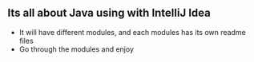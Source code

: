 ## Its all about Java using with IntelliJ Idea
- It will have different modules, and each modules has its own readme files
- Go through the modules and enjoy

